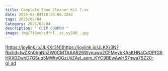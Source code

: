 ```yaml
---
title: Complete Shoe Cleaner Kit 7.xx
date: 2025-02-04T18:38:06.326Z
tags: 2025/02/04
Category: 2025/02/04
description: " CLIP COUPON "
image: img/716yehzdfnl._ac_sy500_.jpg
---
```



[https://joylink.io/JLKXr3N](https://joylink.io/JLKXr3N?fbclid=IwZXh0bgNhZW0CMTAAAR26Wvnuwu2CFMvybKAaKHNaCdOPfG6HXX0ZwhD7GSuq5MWtv0GzUjiZAyI_aem_KYC9BEwAwHS7nwa7SZ20-g) ad